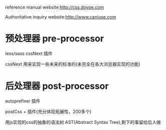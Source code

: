 reference manual website:http://css.doyoe.com

Authoritative inquiry website:http://www.caniuse.com



# 预处理器 pre-processor

less/sass     cssNext 插件

cssNext 用来实现一些未来的标准的(未完全在各大浏览器实现的功能)

# 后处理器 post-processor

autoprefixer 插件



postCss + 插件(充分体现拓展性，200多个)

用js实现的css的抽象的语法树 AST(Abstract Syntax Tree),剩下的事留给后人做



